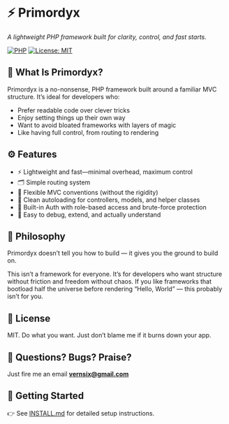 # ⚡ Primordyx

*A lightweight PHP framework built for clarity, control, and fast starts.*

[![PHP](https://img.shields.io/badge/php-%3E%3D8.0-blue)](https://www.php.net/) [![License: MIT](https://img.shields.io/badge/license-MIT-green.svg)](LICENSE)

## 🌋 What Is Primordyx?

Primordyx is a no-nonsense, PHP framework built around a familiar MVC structure. It’s 
ideal for developers who:

* Prefer readable code over clever tricks
* Enjoy setting things up their own way
* Want to avoid bloated frameworks with layers of magic
* Like having full control, from routing to rendering

## ⚙️ Features
* ⚡ Lightweight and fast—minimal overhead, maximum control
* 🗂️ Simple routing system
* 🔧 Flexible MVC conventions (without the rigidity)
* 🧱 Clean autoloading for controllers, models, and helper classes
* 🔐 Built-in Auth with role-based access and brute-force protection
* 🧪 Easy to debug, extend, and actually understand

## 🤠 Philosophy

Primordyx doesn’t tell you how to build — it gives you the ground to build on.

This isn’t a framework for everyone. It’s for developers who want structure 
without friction and freedom without chaos. If you like frameworks that 
bootload half the universe before rendering “Hello, World” — this 
probably isn’t for you.

## 📜 License

MIT. Do what you want. Just don’t blame me if it burns down your app.

## 🧯 Questions? Bugs? Praise?

Just fire me an email **[vernsix@gmail.com](mailto:vernsix@gmail.com)**

## 🚀 Getting Started

👉 See [INSTALL.md](INSTALL.md) for detailed setup instructions.

